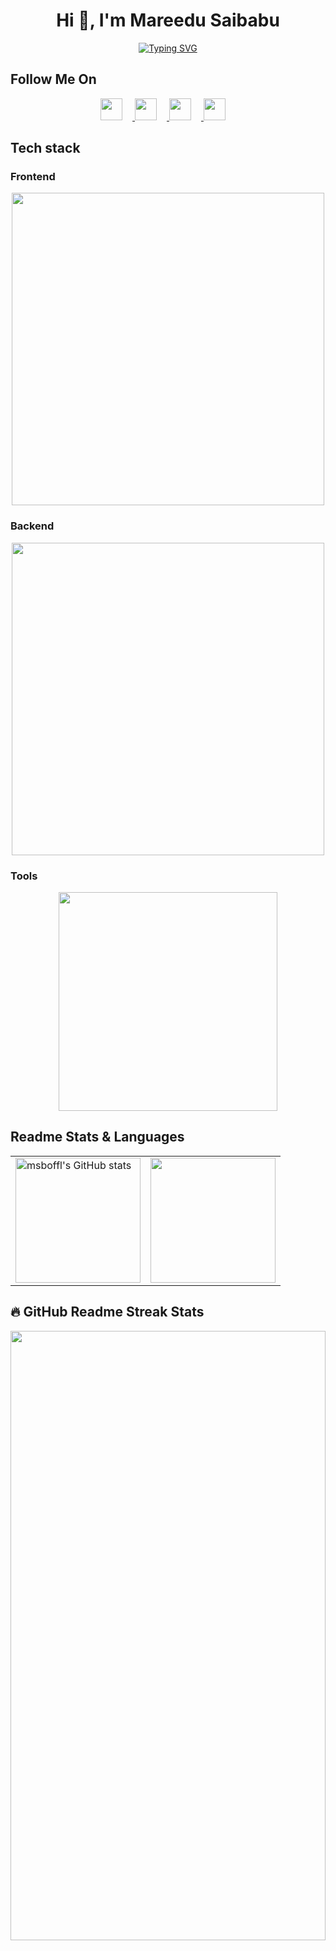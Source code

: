 <h1 align="center">Hi 👋, I'm Mareedu Saibabu</h1>

<p align="center">
  <a href="https://git.io/typing-svg"><img src="https://readme-typing-svg.demolab.com?font=Fira+Code&    pause=1000&color=F75C7E&center=true&vCenter=true&width=435&lines=Full+Stack+Software+Engineer;Always+Learning+New+Technologies+;4%4+Years+of+Coding+Experience+" alt="Typing SVG" />
  </a>
</p>

## Follow Me On
<p align="center">
  <a href="https://linkedin/in/msboffl">
    <img width="35px" style="margin-right: 16px;" src="https://skillicons.dev/icons?i=linkedin" />
  </a>
  <a href="https://twitter.com/msboffl">
    <img width="35px" style="margin-right: 16px;" src="https://skillicons.dev/icons?i=twitter" />
  </a>
  <a href="https://instagram.com/msboffl">
    <img width="35px" style="margin-right: 16px;" src="https://skillicons.dev/icons?i=instagram" />
  </a>
  <a href="https://github.com/msboffl">
    <img width="35px" style="margin-right: 16px;" src="https://skillicons.dev/icons?i=github" />
  </a>   
</p>

## Tech stack
### Frontend
<p align="center">
  <img width="500px" src="https://skillicons.dev/icons?i=html,css,scss,tailwind,bootstrap,javascript,typescript,react,next,webpack,md,materialui" />
</p>

### Backend
<p align="center">
  <img width="500px" src="https://skillicons.dev/icons?i=python,java,nodejs,express,nestjs,mysql,postgres,mongodb,graphql,redis" />
</p>

### Tools
<p align="center">
  <img width="350px" src="https://skillicons.dev/icons?i=vscode,idea,git,bash,github,docker,jenkins," />
</p>


## Readme Stats & Languages

<table cellpadding="0">
  <tr style="padding: 0">
    <!-- GitHub Stats Card -->  
    <td valign="top"><img height="200" src="https://github-readme-stats.vercel.app/api?username=msboffl&show_icons=true&hide=&count_private=true&title_color=0891b2&text_color=ffffff&icon_color=0891b2&bg_color=1c1917&hide_border=true&show_icons=true" alt="msboffl's GitHub stats" /></td>
    <!-- GitHub Top Language Card -->
    <td valign="top"><img height="200" src="https://github-readme-stats.vercel.app/api/top-langs/?username=msboffl&layout=compact"/></td>
  </tr>
</table>


## 🔥 GitHub Readme Streak Stats

<div>
  <img width="100%" height="50%" src="https://github-readme-streak-stats.herokuapp.com/?user=msboffl&stroke=ffffff&background=1c1917&ring=0891b2&fire=0891b2&currStreakNum=ffffff&currStreakLabel=0891b2&sideNums=ffffff&sideLabels=ffffff&dates=ffffff&hide_border=true">
</div>

<!-- Hacktoberfest -->
## Hacktoberfest Badges

[![@msboffl's Holopin board](https://holopin.me/msboffl)](https://holopin.io/@msboffl)

<!-- <h2> Snake eaten contribution graph </h2>

<p align="center">
  <img src="https://github.com/msboffl/msboffl/raw/output/github-contribution-grid-snake.svg" alt="snake"></center>
</p> -->


<!-- Support -->
<h3 align="left">Support:</h3>
<p>
  <a href="https://www.buymeacoffee.com/msboffl"><img align="left" src="https://cdn.buymeacoffee.com/buttons/v2/default-yellow.png" height="50" width="210" alt="msboffl" />
  </a>
  <a href="https://ko-fi.com/msboffl"> <img align="left" src="https://cdn.ko-fi.com/cdn/kofi3.png?v=3" height="50" width="210" alt="msboffl" />
  </a>
</p>
